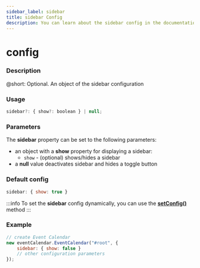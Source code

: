 ```yaml
---
sidebar_label: sidebar
title: sidebar Config
description: You can learn about the sidebar config in the documentation of the DHTMLX JavaScript Event Calendar library. Browse developer guides and API reference, try out code examples and live demos, and download a free 30-day evaluation version of DHTMLX Event Calendar.
---
```


# config

### Description

@short: Optional. An object of the sidebar configuration

### Usage

~~~jsx {}
sidebar?: { show?: boolean } | null;
~~~

### Parameters

The **sidebar** property can be set to the following parameters:

- an object with a **show** property for displaying a sidebar:
    - `show` - (optional) shows/hides a sidebar
- a **null** value deactivates sidebar and hides a toggle button

### Default config

~~~jsx {}
sidebar: { show: true }
~~~

:::info
To set the **sidebar** config dynamically, you can use the 
[**setConfig()**](api/methods/js_eventcalendar_setconfig_method.md) method
:::

### Example

~~~jsx {3}
// create Event Calendar
new eventCalendar.EventCalendar("#root", {
    sidebar: { show: false }
    // other configuration parameters
});
~~~
